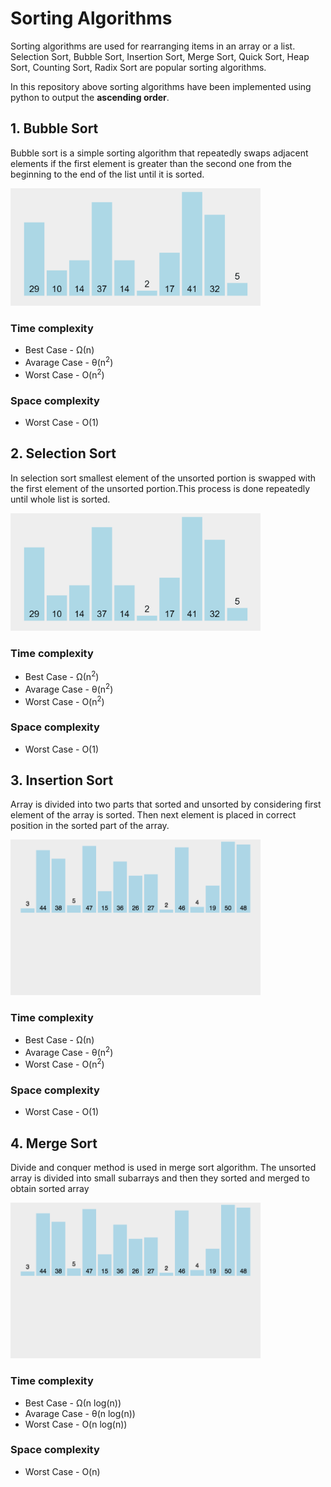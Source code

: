 # Sorting Algorithms

Sorting algorithms are used for rearranging items in an array or a list. Selection Sort, Bubble Sort, Insertion Sort, Merge Sort, Quick Sort, Heap Sort, Counting Sort, Radix Sort are popular sorting algorithms.

In this repository above sorting algorithms have been implemented using python to output the **ascending order**.


## 1. Bubble Sort

Bubble sort is a simple sorting algorithm that repeatedly swaps adjacent elements if the first element is greater than the second one from the beginning to the end of the list until it is sorted. 

<img src="images/bubble_sort.gif" width="400" >

### Time complexity
* Best Case - Ω(n)
* Avarage Case - θ(n<sup>2</sup>)
* Worst Case - O(n<sup>2</sup>)

### Space complexity
* Worst Case - O(1)


## 2. Selection Sort

In selection sort smallest element of the unsorted portion is swapped with the first element of the unsorted portion.This process is done repeatedly until whole list is sorted.

<img src="images/selection_sort.gif" width="400" >

### Time complexity
* Best Case - Ω(n<sup>2</sup>)
* Avarage Case - θ(n<sup>2</sup>)
* Worst Case - O(n<sup>2</sup>)

### Space complexity
* Worst Case - O(1)


## 3. Insertion Sort

Array is divided into two parts that sorted and unsorted by considering first element of the array is sorted. Then next element is placed in correct position in the sorted part of the array.

<img src="images/insertion_sort.gif" width="400" >

### Time complexity
* Best Case - Ω(n)
* Avarage Case - θ(n<sup>2</sup>)
* Worst Case - O(n<sup>2</sup>)

### Space complexity
* Worst Case - O(1)


## 4. Merge Sort

Divide and conquer method is used in merge sort algorithm. The unsorted array is divided into small subarrays and then they sorted and merged to obtain sorted array

<img src="images/merge_sort.gif" width="400" >

### Time complexity
* Best Case - Ω(n log(n))
* Avarage Case - θ(n log(n))
* Worst Case - O(n log(n))

### Space complexity
* Worst Case - O(n)